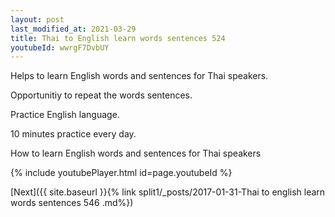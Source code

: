 ```yaml
---
layout: post
last_modified_at: 2021-03-29
title: Thai to English learn words sentences 524 
youtubeId: wwrgF7DvbUY
---
```

 
 
Helps to learn English words and sentences for Thai speakers.

Opportunitiy to repeat the words sentences. 

Practice English language. 
 
10 minutes practice every day. 
 
How to learn English words and sentences for Thai speakers 
 
{% include youtubePlayer.html id=page.youtubeId %}
 
 
[Next]({{ site.baseurl }}{% link  split1/_posts/2017-01-31-Thai to english learn words sentences 546 .md%})
 

